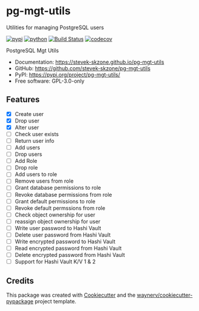 # pg-mgt-utils

Utilities for managing PostgreSQL users




[![pypi](https://img.shields.io/pypi/v/pg-mgt-utils.svg)](https://pypi.org/project/pg-mgt-utils/)
[![python](https://img.shields.io/pypi/pyversions/pg-mgt-utils.svg)](https://pypi.org/project/pg-mgt-utils/)
[![Build Status](https://github.com/stevek-skzone/pg-mgt-utils/actions/workflows/dev.yml/badge.svg)](https://github.com/stevek-skzone/pg-mgt-utils/actions/workflows/dev.yml)
[![codecov](https://codecov.io/gh/stevek-skzone/pg-mgt-utils/branch/main/graphs/badge.svg)](https://codecov.io/github/stevek-skzone/pg-mgt-utils)



PostgreSQL Mgt Utils


* Documentation: <https://stevek-skzone.github.io/pg-mgt-utils>
* GitHub: <https://github.com/stevek-skzone/pg-mgt-utils>
* PyPI: <https://pypi.org/project/pg-mgt-utils/>
* Free software: GPL-3.0-only


## Features

- [x] Create user
- [x] Drop user
- [x] Alter user
- [ ] Check user exists
- [ ] Return user info
- [ ] Add users
- [ ] Drop users
- [ ] Add Role
- [ ] Drop role
- [ ] Add users to role
- [ ] Remove users from role
- [ ] Grant database permissions to role
- [ ] Revoke database permissions from role
- [ ] Grant default permissions to role
- [ ] Revoke default permssions from role
- [ ] Check object ownership for user
- [ ] reassign object ownership for user
- [ ] Write user password to Hashi Vault
- [ ] Delete user password from Hashi Vault
- [ ] Write encrypted password to Hashi Vault
- [ ] Read encrypted password from Hashi Vault
- [ ] Delete encrypted password from Hashi Vault
- [ ] Support for Hashi Vault K/V 1 & 2 

## Credits

This package was created with [Cookiecutter](https://github.com/audreyr/cookiecutter) and the [waynerv/cookiecutter-pypackage](https://github.com/waynerv/cookiecutter-pypackage) project template.
